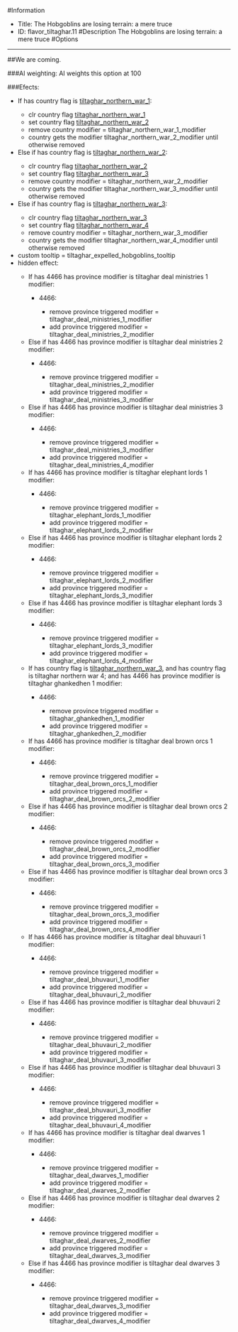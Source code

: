 #Information
 - Title: The Hobgoblins are losing terrain: a mere truce
 - ID: flavor_tiltaghar.11
#Description
The Hobgoblins are losing terrain: a mere truce
#Options

___
##We are coming.

###AI weighting:
AI weights this option at 100


###Efects:<ul><li>If has country flag is [tiltaghar_northern_war_1](../flags/tiltaghar_northern_war_1.md):</li><ul><li>clr country flag [tiltaghar_northern_war_1](../flags/tiltaghar_northern_war_1.md)</li><li>set country flag [tiltaghar_northern_war_2](../flags/tiltaghar_northern_war_2.md)</li><li>remove country modifier = tiltaghar_northern_war_1_modifier</li><li>country gets the modifier tiltaghar_northern_war_2_modifier until otherwise removed</li></ul><li>Else if has country flag is [tiltaghar_northern_war_2](../flags/tiltaghar_northern_war_2.md):</li><ul><li>clr country flag [tiltaghar_northern_war_2](../flags/tiltaghar_northern_war_2.md)</li><li>set country flag [tiltaghar_northern_war_3](../flags/tiltaghar_northern_war_3.md)</li><li>remove country modifier = tiltaghar_northern_war_2_modifier</li><li>country gets the modifier tiltaghar_northern_war_3_modifier until otherwise removed</li></ul><li>Else if has country flag is [tiltaghar_northern_war_3](../flags/tiltaghar_northern_war_3.md):</li><ul><li>clr country flag [tiltaghar_northern_war_3](../flags/tiltaghar_northern_war_3.md)</li><li>set country flag [tiltaghar_northern_war_4](../flags/tiltaghar_northern_war_4.md)</li><li>remove country modifier = tiltaghar_northern_war_3_modifier</li><li>country gets the modifier tiltaghar_northern_war_4_modifier until otherwise removed</li></ul><li>custom tooltip = tiltaghar_expelled_hobgoblins_tooltip</li><li>hidden effect:</li><ul><li>If has 4466 has province modifier is tiltaghar deal ministries 1 modifier:</li><ul><li>4466:</li><ul><li>remove province triggered modifier = tiltaghar_deal_ministries_1_modifier</li><li>add province triggered modifier = tiltaghar_deal_ministries_2_modifier</li></ul></ul><li>Else if has 4466 has province modifier is tiltaghar deal ministries 2 modifier:</li><ul><li>4466:</li><ul><li>remove province triggered modifier = tiltaghar_deal_ministries_2_modifier</li><li>add province triggered modifier = tiltaghar_deal_ministries_3_modifier</li></ul></ul><li>Else if has 4466 has province modifier is tiltaghar deal ministries 3 modifier:</li><ul><li>4466:</li><ul><li>remove province triggered modifier = tiltaghar_deal_ministries_3_modifier</li><li>add province triggered modifier = tiltaghar_deal_ministries_4_modifier</li></ul></ul><li>If has 4466 has province modifier is tiltaghar elephant lords 1 modifier:</li><ul><li>4466:</li><ul><li>remove province triggered modifier = tiltaghar_elephant_lords_1_modifier</li><li>add province triggered modifier = tiltaghar_elephant_lords_2_modifier</li></ul></ul><li>Else if has 4466 has province modifier is tiltaghar elephant lords 2 modifier:</li><ul><li>4466:</li><ul><li>remove province triggered modifier = tiltaghar_elephant_lords_2_modifier</li><li>add province triggered modifier = tiltaghar_elephant_lords_3_modifier</li></ul></ul><li>Else if has 4466 has province modifier is tiltaghar elephant lords 3 modifier:</li><ul><li>4466:</li><ul><li>remove province triggered modifier = tiltaghar_elephant_lords_3_modifier</li><li>add province triggered modifier = tiltaghar_elephant_lords_4_modifier</li></ul></ul><li>If has country flag is [tiltaghar_northern_war_3](../flags/tiltaghar_northern_war_3.md), and has country flag is tiltaghar northern war 4; and  has 4466 has province modifier is tiltaghar ghankedhen 1 modifier:</li><ul><li>4466:</li><ul><li>remove province triggered modifier = tiltaghar_ghankedhen_1_modifier</li><li>add province triggered modifier = tiltaghar_ghankedhen_2_modifier</li></ul></ul><li>If has 4466 has province modifier is tiltaghar deal brown orcs 1 modifier:</li><ul><li>4466:</li><ul><li>remove province triggered modifier = tiltaghar_deal_brown_orcs_1_modifier</li><li>add province triggered modifier = tiltaghar_deal_brown_orcs_2_modifier</li></ul></ul><li>Else if has 4466 has province modifier is tiltaghar deal brown orcs 2 modifier:</li><ul><li>4466:</li><ul><li>remove province triggered modifier = tiltaghar_deal_brown_orcs_2_modifier</li><li>add province triggered modifier = tiltaghar_deal_brown_orcs_3_modifier</li></ul></ul><li>Else if has 4466 has province modifier is tiltaghar deal brown orcs 3 modifier:</li><ul><li>4466:</li><ul><li>remove province triggered modifier = tiltaghar_deal_brown_orcs_3_modifier</li><li>add province triggered modifier = tiltaghar_deal_brown_orcs_4_modifier</li></ul></ul><li>If has 4466 has province modifier is tiltaghar deal bhuvauri 1 modifier:</li><ul><li>4466:</li><ul><li>remove province triggered modifier = tiltaghar_deal_bhuvauri_1_modifier</li><li>add province triggered modifier = tiltaghar_deal_bhuvauri_2_modifier</li></ul></ul><li>Else if has 4466 has province modifier is tiltaghar deal bhuvauri 2 modifier:</li><ul><li>4466:</li><ul><li>remove province triggered modifier = tiltaghar_deal_bhuvauri_2_modifier</li><li>add province triggered modifier = tiltaghar_deal_bhuvauri_3_modifier</li></ul></ul><li>Else if has 4466 has province modifier is tiltaghar deal bhuvauri 3 modifier:</li><ul><li>4466:</li><ul><li>remove province triggered modifier = tiltaghar_deal_bhuvauri_3_modifier</li><li>add province triggered modifier = tiltaghar_deal_bhuvauri_4_modifier</li></ul></ul><li>If has 4466 has province modifier is tiltaghar deal dwarves 1 modifier:</li><ul><li>4466:</li><ul><li>remove province triggered modifier = tiltaghar_deal_dwarves_1_modifier</li><li>add province triggered modifier = tiltaghar_deal_dwarves_2_modifier</li></ul></ul><li>Else if has 4466 has province modifier is tiltaghar deal dwarves 2 modifier:</li><ul><li>4466:</li><ul><li>remove province triggered modifier = tiltaghar_deal_dwarves_2_modifier</li><li>add province triggered modifier = tiltaghar_deal_dwarves_3_modifier</li></ul></ul><li>Else if has 4466 has province modifier is tiltaghar deal dwarves 3 modifier:</li><ul><li>4466:</li><ul><li>remove province triggered modifier = tiltaghar_deal_dwarves_3_modifier</li><li>add province triggered modifier = tiltaghar_deal_dwarves_4_modifier</li></ul></ul></ul></ul>
